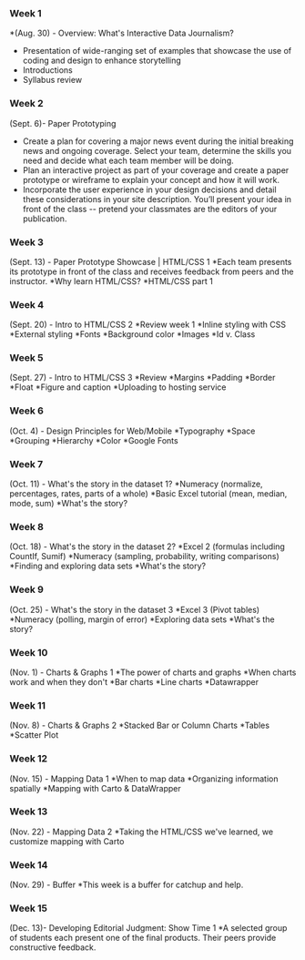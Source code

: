 ```
```


### Week 1 
*(Aug. 30) - Overview: What's Interactive Data Journalism?
* Presentation of wide-ranging set of examples that showcase the use of coding and design to enhance storytelling
* Introductions
* Syllabus review

### Week 2 
(Sept. 6)- Paper Prototyping 
* Create a plan for covering a major news event during the initial breaking news and ongoing coverage. Select your team, determine the skills you need and decide what each team member will be doing.
* Plan an interactive project as part of your coverage and create a paper prototype or wireframe to explain your concept and how it will work. 
* Incorporate the user experience in your design decisions and detail these considerations in your site description. You’ll present your idea in front of the class -- pretend your classmates are the editors of your publication. 

### Week 3 
(Sept. 13) - Paper Prototype Showcase | HTML/CSS 1
*Each team presents its prototype in front of the class and receives feedback from peers and the instructor.
*Why learn HTML/CSS?
*HTML/CSS part 1

### Week 4 
(Sept. 20) - Intro to HTML/CSS 2
*Review week 1
*Inline styling with CSS
*External styling
*Fonts
*Background color 
*Images 
*Id v. Class

### Week 5 
(Sept. 27) - Intro to HTML/CSS 3
*Review 
*Margins
*Padding
*Border
*Float
*Figure and caption 
*Uploading to hosting service

### Week 6 
(Oct. 4) - Design Principles for Web/Mobile
*Typography
*Space
*Grouping
*Hierarchy 
*Color
*Google Fonts

### Week 7 
(Oct. 11) - What's the story in the dataset 1?
*Numeracy (normalize, percentages, rates, parts of a whole)
*Basic Excel tutorial (mean, median, mode, sum)
*What's the story? 

### Week 8 
(Oct. 18) - What's the story in the dataset 2?
*Excel 2 (formulas including CountIf, Sumif)
*Numeracy (sampling, probability, writing comparisons)
*Finding and exploring data sets 
*What's the story?

### Week 9 
(Oct. 25) - What's the story in the dataset 3
*Excel 3 (Pivot tables)
*Numeracy (polling, margin of error)
*Exploring data sets
*What's the story?

### Week 10 
(Nov. 1) - Charts & Graphs 1
*The power of charts and graphs
*When charts work and when they don't
*Bar charts
*Line charts
*Datawrapper

### Week 11 
(Nov. 8) - Charts & Graphs 2 
*Stacked Bar or Column Charts
*Tables
*Scatter Plot

### Week 12 
(Nov. 15) - Mapping Data 1 
*When to map data
*Organizing information spatially 
*Mapping with Carto & DataWrapper

### Week 13
(Nov. 22) - Mapping Data 2 
*Taking the HTML/CSS we've learned, we customize mapping with Carto

### Week 14
(Nov. 29) - Buffer
*This week is a buffer for catchup and help.

### Week 15 
(Dec. 13)- Developing Editorial Judgment: Show Time 1
*A selected group of students each present one of the final products. Their peers provide constructive feedback. 


